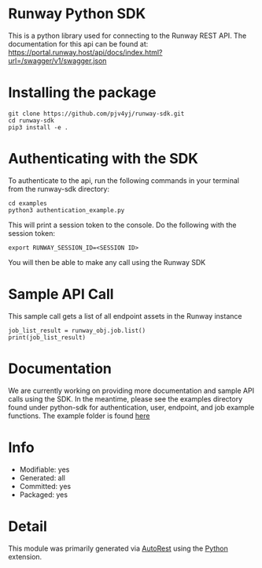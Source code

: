 # Runway Python SDK
This is a python library used for connecting to the Runway REST API. The documentation for this api can be found at:
https://portal.runway.host/api/docs/index.html?url=/swagger/v1/swagger.json

# Installing the package
```
git clone https://github.com/pjv4yj/runway-sdk.git
cd runway-sdk
pip3 install -e .
```

# Authenticating with the SDK
To authenticate to the api, run the following commands in your terminal from the runway-sdk directory:
```
cd examples
python3 authentication_example.py
```
This will print a session token to the console. Do the following with the session token:
```
export RUNWAY_SESSION_ID=<SESSION ID>
```
You will then be able to make any call using the Runway SDK

# Sample API Call
This sample call gets a list of all endpoint assets in the Runway instance

```
job_list_result = runway_obj.job.list()
print(job_list_result)
```

# Documentation
We are currently working on providing more documentation and sample API calls using the SDK. In the meantime, please see the examples directory found under python-sdk for authentication, user, endpoint, and job example functions. The example folder is found [here](./examples)

# Info
- Modifiable: yes
- Generated: all
- Committed: yes
- Packaged: yes

# Detail
This module was primarily generated via [AutoRest](https://github.com/Azure/autorest) using the [Python](https://github.com/Azure/autorest.python) extension.
